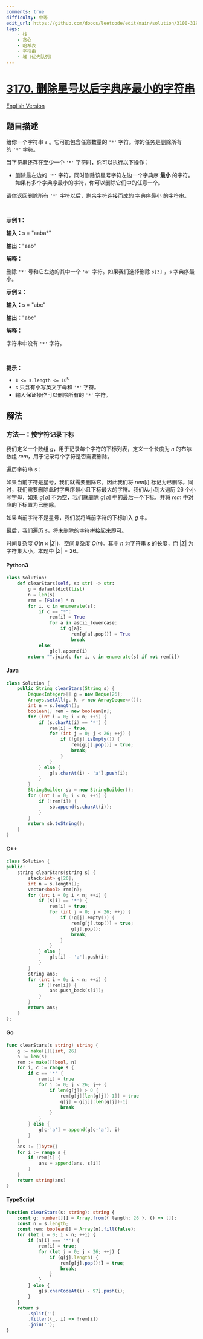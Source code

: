 ```yaml
---
comments: true
difficulty: 中等
edit_url: https://github.com/doocs/leetcode/edit/main/solution/3100-3199/3170.Lexicographically%20Minimum%20String%20After%20Removing%20Stars/README.md
tags:
    - 栈
    - 贪心
    - 哈希表
    - 字符串
    - 堆（优先队列）
---
```


<!-- problem:start -->

# [3170. 删除星号以后字典序最小的字符串](https://leetcode.cn/problems/lexicographically-minimum-string-after-removing-stars)

[English Version](/solution/3100-3199/3170.Lexicographically%20Minimum%20String%20After%20Removing%20Stars/README_EN.md)

## 题目描述

<!-- description:start -->

<p>给你一个字符串&nbsp;<code>s</code>&nbsp;。它可能包含任意数量的&nbsp;<code>'*'</code>&nbsp;字符。你的任务是删除所有的&nbsp;<code>'*'</code>&nbsp;字符。</p>

<p>当字符串还存在至少一个&nbsp;<code>'*'</code>&nbsp;字符时，你可以执行以下操作：</p>

<ul>
	<li>删除最左边的&nbsp;<code>'*'</code>&nbsp;字符，同时删除该星号字符左边一个字典序 <strong>最小</strong>&nbsp;的字符。如果有多个字典序最小的字符，你可以删除它们中的任意一个。</li>
</ul>

<p>请你返回删除所有&nbsp;<code>'*'</code>&nbsp;字符以后，剩余字符连接而成的 <span data-keyword="lexicographically-smaller-string">字典序最小</span> 的字符串。</p>

<p>&nbsp;</p>

<p><strong class="example">示例 1：</strong></p>

<div class="example-block">
<p><span class="example-io"><b>输入：</b>s = "aaba*"</span></p>

<p><span class="example-io"><b>输出：</b>"aab"</span></p>

<p><strong>解释：</strong></p>

<p>删除 <code>'*'</code>&nbsp;号和它左边的其中一个&nbsp;<code>'a'</code>&nbsp;字符。如果我们选择删除&nbsp;<code>s[3]</code>&nbsp;，<code>s</code>&nbsp;字典序最小。</p>
</div>

<p><strong class="example">示例 2：</strong></p>

<div class="example-block">
<p><span class="example-io"><b>输入：</b>s = "abc"</span></p>

<p><span class="example-io"><b>输出：</b>"abc"</span></p>

<p><strong>解释：</strong></p>

<p>字符串中没有&nbsp;<code>'*'</code>&nbsp;字符。<!-- notionvc: ff07e34f-b1d6-41fb-9f83-5d0ba3c1ecde --></p>
</div>

<p>&nbsp;</p>

<p><strong>提示：</strong></p>

<ul>
	<li><code>1 &lt;= s.length &lt;= 10<sup>5</sup></code></li>
	<li><code>s</code>&nbsp;只含有小写英文字母和&nbsp;<code>'*'</code>&nbsp;字符。</li>
	<li>输入保证操作可以删除所有的&nbsp;<code>'*'</code>&nbsp;字符。</li>
</ul>

<!-- description:end -->

## 解法

<!-- solution:start -->

### 方法一：按字符记录下标

我们定义一个数组 $g$，用于记录每个字符的下标列表，定义一个长度为 $n$ 的布尔数组 $rem$，用于记录每个字符是否需要删除。

遍历字符串 $s$：

如果当前字符是星号，我们就需要删除它，因此我们将 $rem[i]$ 标记为已删除。同时，我们需要删除此时字典序最小且下标最大的字符。我们从小到大遍历 $26$ 个小写字母，如果 $g[a]$ 不为空，我们就删除 $g[a]$ 中的最后一个下标，并将 $rem$ 中对应的下标置为已删除。

如果当前字符不是星号，我们就将当前字符的下标加入 $g$ 中。

最后，我们遍历 $s$，将未删除的字符拼接起来即可。

时间复杂度 $O(n \times |\Sigma|)$，空间复杂度 $O(n)$。其中 $n$ 为字符串 $s$ 的长度，而 $|\Sigma|$ 为字符集大小，本题中 $|\Sigma| = 26$。

<!-- tabs:start -->

#### Python3

```python
class Solution:
    def clearStars(self, s: str) -> str:
        g = defaultdict(list)
        n = len(s)
        rem = [False] * n
        for i, c in enumerate(s):
            if c == "*":
                rem[i] = True
                for a in ascii_lowercase:
                    if g[a]:
                        rem[g[a].pop()] = True
                        break
            else:
                g[c].append(i)
        return "".join(c for i, c in enumerate(s) if not rem[i])
```

#### Java

```java
class Solution {
    public String clearStars(String s) {
        Deque<Integer>[] g = new Deque[26];
        Arrays.setAll(g, k -> new ArrayDeque<>());
        int n = s.length();
        boolean[] rem = new boolean[n];
        for (int i = 0; i < n; ++i) {
            if (s.charAt(i) == '*') {
                rem[i] = true;
                for (int j = 0; j < 26; ++j) {
                    if (!g[j].isEmpty()) {
                        rem[g[j].pop()] = true;
                        break;
                    }
                }
            } else {
                g[s.charAt(i) - 'a'].push(i);
            }
        }
        StringBuilder sb = new StringBuilder();
        for (int i = 0; i < n; ++i) {
            if (!rem[i]) {
                sb.append(s.charAt(i));
            }
        }
        return sb.toString();
    }
}
```

#### C++

```cpp
class Solution {
public:
    string clearStars(string s) {
        stack<int> g[26];
        int n = s.length();
        vector<bool> rem(n);
        for (int i = 0; i < n; ++i) {
            if (s[i] == '*') {
                rem[i] = true;
                for (int j = 0; j < 26; ++j) {
                    if (!g[j].empty()) {
                        rem[g[j].top()] = true;
                        g[j].pop();
                        break;
                    }
                }
            } else {
                g[s[i] - 'a'].push(i);
            }
        }
        string ans;
        for (int i = 0; i < n; ++i) {
            if (!rem[i]) {
                ans.push_back(s[i]);
            }
        }
        return ans;
    }
};
```

#### Go

```go
func clearStars(s string) string {
	g := make([][]int, 26)
	n := len(s)
	rem := make([]bool, n)
	for i, c := range s {
		if c == '*' {
			rem[i] = true
			for j := 0; j < 26; j++ {
				if len(g[j]) > 0 {
					rem[g[j][len(g[j])-1]] = true
					g[j] = g[j][:len(g[j])-1]
					break
				}
			}
		} else {
			g[c-'a'] = append(g[c-'a'], i)
		}
	}
	ans := []byte{}
	for i := range s {
		if !rem[i] {
			ans = append(ans, s[i])
		}
	}
	return string(ans)
}
```

#### TypeScript

```ts
function clearStars(s: string): string {
    const g: number[][] = Array.from({ length: 26 }, () => []);
    const n = s.length;
    const rem: boolean[] = Array(n).fill(false);
    for (let i = 0; i < n; ++i) {
        if (s[i] === '*') {
            rem[i] = true;
            for (let j = 0; j < 26; ++j) {
                if (g[j].length) {
                    rem[g[j].pop()!] = true;
                    break;
                }
            }
        } else {
            g[s.charCodeAt(i) - 97].push(i);
        }
    }
    return s
        .split('')
        .filter((_, i) => !rem[i])
        .join('');
}
```

<!-- tabs:end -->

<!-- solution:end -->

<!-- problem:end -->
